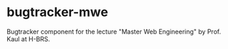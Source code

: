 # bugtracker-mwe
Bugtracker component for the lecture "Master Web Engineering" by Prof. Kaul at H-BRS.
